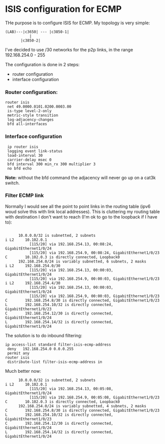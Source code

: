 # ISIS configuration for ECMP

THe purpose is to configure ISIS for ECMP.
My topology is very simple:
```
(LAB)---|c3650| --- |c3850-1|
           |
       |c3850-2|
```

I've decided to use /30 networks for the p2p links, in the range 192.168.254.0 - 255

The configuration is done in 2 steps:
  * router configuration
  * interface configuration
  
  
### Router configuration:
```
router isis
 net 49.0000.0101.0200.0003.00
 is-type level-2-only
 metric-style transition
 log-adjacency-changes
 bfd all-interfaces
```

### Interface configuration
```
 ip router isis 
 logging event link-status
 load-interval 30
 carrier-delay msec 0
 bfd interval 300 min_rx 300 multiplier 3
 no bfd echo
```
**Note:** without the bfd command the adjacency will never go up on a cat3k switch.

### Filter ECMP link
Normally I would see  all the point to point links in the routing table (ipv6 woud solve this with link local addresses).
This is cluttering my routing table with destination I don't want to reach (I'm ok to go to the loopback if I have to):
```

      10.0.0.0/32 is subnetted, 2 subnets
i L2     10.102.0.1 
           [115/20] via 192.168.254.13, 00:08:24, GigabitEthernet1/0/24
           [115/20] via 192.168.254.9, 00:08:24, GigabitEthernet1/0/23
C        10.102.0.3 is directly connected, Loopback0
      192.168.254.0/24 is variably subnetted, 6 subnets, 2 masks
i L2     192.168.254.0/30 
           [115/20] via 192.168.254.13, 00:00:03, GigabitEthernet1/0/24
           [115/20] via 192.168.254.9, 00:00:03, GigabitEthernet1/0/23
i L2     192.168.254.4/30 
           [115/20] via 192.168.254.13, 00:00:03, GigabitEthernet1/0/24
           [115/20] via 192.168.254.9, 00:00:03, GigabitEthernet1/0/23
C        192.168.254.8/30 is directly connected, GigabitEthernet1/0/23
L        192.168.254.10/32 is directly connected, GigabitEthernet1/0/23
C        192.168.254.12/30 is directly connected, GigabitEthernet1/0/24
L        192.168.254.14/32 is directly connected, GigabitEthernet1/0/24
```
The solution is to do inbound filtering:
```
ip access-list standard filter-isis-ecmp-address
 deny   192.168.254.0 0.0.0.255
 permit any
router isis
 distribute-list filter-isis-ecmp-address in
```
Much better now:
```
      10.0.0.0/32 is subnetted, 2 subnets
i L2     10.102.0.1 
           [115/20] via 192.168.254.13, 00:05:08, GigabitEthernet1/0/24
           [115/20] via 192.168.254.9, 00:05:08, GigabitEthernet1/0/23
C        10.102.0.3 is directly connected, Loopback0
      192.168.254.0/24 is variably subnetted, 4 subnets, 2 masks
C        192.168.254.8/30 is directly connected, GigabitEthernet1/0/23
L        192.168.254.10/32 is directly connected, GigabitEthernet1/0/23
C        192.168.254.12/30 is directly connected, GigabitEthernet1/0/24
L        192.168.254.14/32 is directly connected, GigabitEthernet1/0/24
```


